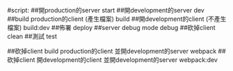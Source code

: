 #script:
##開production的server               start
##開development的server              dev
##build production的client (產生檔案) build
##開development的client (不產生檔案)   build:dev
##佈署                               deploy
##server debug mode                  debug
##砍掉client                         clean
##測試                               test

##砍掉client build production的client 並開development的server webpack
##砍掉client 開development的client 並開development的server    webpack:dev


